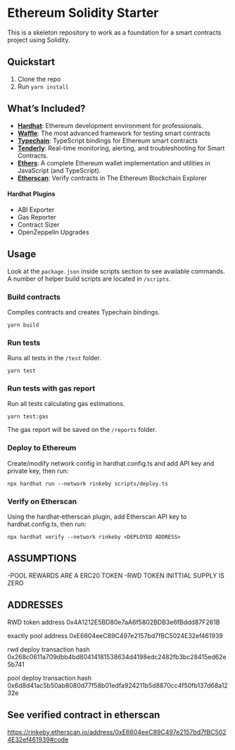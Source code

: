 # Ethereum Solidity Starter

This is a skeleton repository to work as a foundation for a smart contracts project using Solidity.

## Quickstart

1. Clone the repo
2. Run `yarn install`

## What’s Included?

- **[Hardhat](https://hardhat.org/)**: Ethereum development environment for professionals.
- **[Waffle](https://getwaffle.io/)**: The most advanced framework for testing smart contracts
- **[Typechain](https://github.com/ethereum-ts/TypeChain)**: TypeScript bindings for Ethereum smart contracts
- **[Tenderly](https://tenderly.co/)**: Real-time monitoring, alerting, and troubleshooting for Smart Contracts.
- **[Ethers]()**: A complete Ethereum wallet implementation and utilities in JavaScript (and TypeScript).
- **[Etherscan](https://etherscan.io)**: Verify contracts in The Ethereum Blockchain Explorer

#### Hardhat Plugins
- ABI Exporter
- Gas Reporter
- Contract Sizer
- OpenZeppelin Upgrades
## Usage

Look at the `package.json` inside scripts section to see available commands. A number of helper build scripts are located in `/scripts`.
### Build contracts

Compiles contracts and creates Typechain bindings.

`yarn build`

### Run tests

Runs all tests in the `/test` folder.

`yarn test`

### Run tests with gas report

Run all tests calculating gas estimations.

`yarn test:gas`

The gas report will be saved on the `/reports` folder.

### Deploy to Ethereum

Create/modify network config in hardhat.config.ts and add API key and private key, then run:

`npx hardhat run --network rinkeby scripts/deploy.ts`

### Verify on Etherscan

Using the hardhat-etherscan plugin, add Etherscan API key to hardhat.config.ts, then run:

`npx hardhat verify --network rinkeby <DEPLOYED ADDRESS>`


## ASSUMPTIONS 

-POOL REWARDS ARE A ERC20 TOKEN
-RWD TOKEN INITTIAL SUPPLY IS ZERO

## ADDRESSES

RWD token address 0x4A1212E5BD80e7aA6f5802BDB3e6fBddd87F261B

exactly pool address 0xE6604eeC89C497e2157bd7fBC5024E32ef461939

rwd deploy transaction hash 0x268c0611a709dbb4bd80414181538634d4198edc2482fb3bc28415ed62e5b741

pool deploy transaction hash 0x6d8d41ac5b50ab8080d77f58b01edfa924211b5d8870cc4f50fb137d68a1232e


## See verified contract in etherscan 

https://rinkeby.etherscan.io/address/0xE6604eeC89C497e2157bd7fBC5024E32ef461939#code

